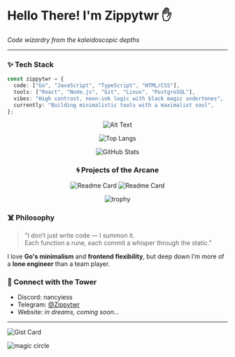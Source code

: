 
# Hello There! I'm Zippytwr ✋
*Code wizardry from the kaleidoscopic depths*


---

### ✨ Tech Stack

```ts
const zippytwr = {
  code: ["Go", "JavaScript", "TypeScript", "HTML/CSS"],
  tools: ["React", "Node.js", "Git", "Linux", "PostgreSQL"],
  vibes: "High contrast, neon-ink logic with black magic undertones",
  currently: "Building minimalistic tools with a maximalist soul",
};
```
<div align="center">
  
  ![Alt Text](https://media2.giphy.com/media/v1.Y2lkPTc5MGI3NjExM2t6aDk4a3c3aXBsanl6NzAxNGoyN2kzN3I5bXpubWFyMGtjc3ZoYyZlcD12MV9pbnRlcm5hbF9naWZfYnlfaWQmY3Q9Zw/xT8qB2HYA1vVSxooSY/giphy.gif)
  
</div>



<div align="center">

  ![Top Langs](https://github-readme-stats.vercel.app/api/top-langs/?username=zippytwr&layout=compact&hide=html,css,innosetup&theme=radical)
  
  ![GitHub Stats](https://github-readme-stats.vercel.app/api?username=zippytwr&show_icons=true&hide_title=true&count_private=true&theme=radical)


### 🌀 Projects of the Arcane
  
  ![Readme Card](https://github-readme-stats.vercel.app/api/pin/?username=zippytwr&repo=monofiles&theme=radical) ![Readme Card](https://github-readme-stats.vercel.app/api/pin/?username=zippytwr&repo=gitgiest&theme=radical)

  ![trophy](https://github-profile-trophy.vercel.app/?username=zippytwr&theme=radical)
  
</div>



### ☠️ Philosophy

> "I don’t just write code — I summon it.  
> Each function a rune, each commit a whisper through the static."

I love **Go's minimalism** and **frontend flexibility**, but deep down I’m more of a **lone engineer** than a team player.



### 🧿 Connect with the Tower
- Discord: nancyiess
- Telegram: [@Zippytwr](https://t.me/GafurSH)  
- Website: *in dreams, coming soon…*

---
![Gist Card](https://github-readme-stats.vercel.app/api/gist?id=8935472350f489d8dd8334c8112a6c7e)

![magic circle](https://i.pinimg.com/736x/10/e9/0f/10e90f45e87069ae8b4a8021be536964.jpg)
